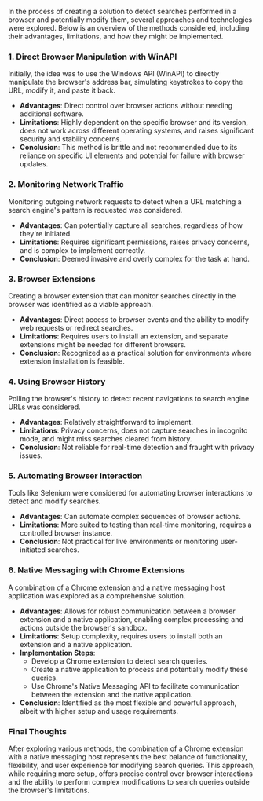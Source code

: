 In the process of creating a solution to detect searches performed in a browser and potentially modify them, several approaches and technologies were explored. Below is an overview of the methods considered, including their advantages, limitations, and how they might be implemented.

### 1. **Direct Browser Manipulation with WinAPI**

Initially, the idea was to use the Windows API (WinAPI) to directly manipulate the browser's address bar, simulating keystrokes to copy the URL, modify it, and paste it back. 

- **Advantages**: Direct control over browser actions without needing additional software.
- **Limitations**: Highly dependent on the specific browser and its version, does not work across different operating systems, and raises significant security and stability concerns.
- **Conclusion**: This method is brittle and not recommended due to its reliance on specific UI elements and potential for failure with browser updates.

### 2. **Monitoring Network Traffic**

Monitoring outgoing network requests to detect when a URL matching a search engine's pattern is requested was considered.

- **Advantages**: Can potentially capture all searches, regardless of how they're initiated.
- **Limitations**: Requires significant permissions, raises privacy concerns, and is complex to implement correctly.
- **Conclusion**: Deemed invasive and overly complex for the task at hand.

### 3. **Browser Extensions**

Creating a browser extension that can monitor searches directly in the browser was identified as a viable approach.

- **Advantages**: Direct access to browser events and the ability to modify web requests or redirect searches.
- **Limitations**: Requires users to install an extension, and separate extensions might be needed for different browsers.
- **Conclusion**: Recognized as a practical solution for environments where extension installation is feasible.

### 4. **Using Browser History**

Polling the browser's history to detect recent navigations to search engine URLs was considered.

- **Advantages**: Relatively straightforward to implement.
- **Limitations**: Privacy concerns, does not capture searches in incognito mode, and might miss searches cleared from history.
- **Conclusion**: Not reliable for real-time detection and fraught with privacy issues.

### 5. **Automating Browser Interaction**

Tools like Selenium were considered for automating browser interactions to detect and modify searches.

- **Advantages**: Can automate complex sequences of browser actions.
- **Limitations**: More suited to testing than real-time monitoring, requires a controlled browser instance.
- **Conclusion**: Not practical for live environments or monitoring user-initiated searches.

### 6. **Native Messaging with Chrome Extensions**

A combination of a Chrome extension and a native messaging host application was explored as a comprehensive solution.

- **Advantages**: Allows for robust communication between a browser extension and a native application, enabling complex processing and actions outside the browser's sandbox.
- **Limitations**: Setup complexity, requires users to install both an extension and a native application.
- **Implementation Steps**:
  - Develop a Chrome extension to detect search queries.
  - Create a native application to process and potentially modify these queries.
  - Use Chrome's Native Messaging API to facilitate communication between the extension and the native application.
- **Conclusion**: Identified as the most flexible and powerful approach, albeit with higher setup and usage requirements.

### Final Thoughts

After exploring various methods, the combination of a Chrome extension with a native messaging host represents the best balance of functionality, flexibility, and user experience for modifying search queries. This approach, while requiring more setup, offers precise control over browser interactions and the ability to perform complex modifications to search queries outside the browser's limitations.
